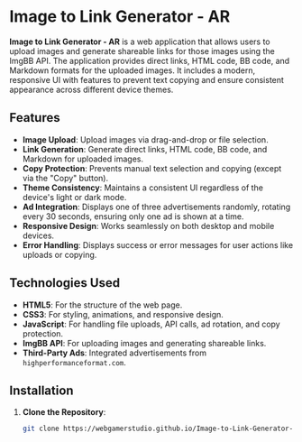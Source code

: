 # Image to Link Generator - AR

**Image to Link Generator - AR** is a web application that allows users to upload images and generate shareable links for those images using the ImgBB API. The application provides direct links, HTML code, BB code, and Markdown formats for the uploaded images. It includes a modern, responsive UI with features to prevent text copying and ensure consistent appearance across different device themes.

## Features

- **Image Upload**: Upload images via drag-and-drop or file selection.
- **Link Generation**: Generate direct links, HTML code, BB code, and Markdown for uploaded images.
- **Copy Protection**: Prevents manual text selection and copying (except via the "Copy" button).
- **Theme Consistency**: Maintains a consistent UI regardless of the device's light or dark mode.
- **Ad Integration**: Displays one of three advertisements randomly, rotating every 30 seconds, ensuring only one ad is shown at a time.
- **Responsive Design**: Works seamlessly on both desktop and mobile devices.
- **Error Handling**: Displays success or error messages for user actions like uploads or copying.

## Technologies Used

- **HTML5**: For the structure of the web page.
- **CSS3**: For styling, animations, and responsive design.
- **JavaScript**: For handling file uploads, API calls, ad rotation, and copy protection.
- **ImgBB API**: For uploading images and generating shareable links.
- **Third-Party Ads**: Integrated advertisements from `highperformanceformat.com`.

## Installation

1. **Clone the Repository**:
   ```bash
   git clone https://webgamerstudio.github.io/Image-to-Link-Generator-/